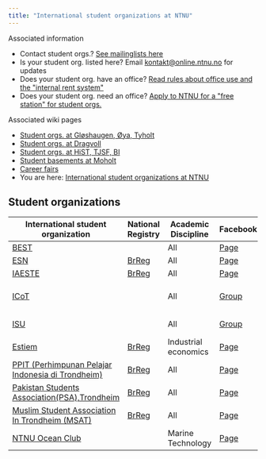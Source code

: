 ```yaml
---
title: "International student organizations at NTNU"
---
```


Associated information

* Contact student orgs.? [See mailinglists here](https://online.ntnu.no/resourcecenter/mailinglists)
* Is your student org. listed here? Email kontakt@online.ntnu.no for updates
* Does your student org. have an office? [Read rules about office use and the "internal rent system"](https://innsida.ntnu.no/web/guest/wiki/-/wiki/Norsk/Regler+for+bruk+av+arealer)
* Does your student org. need an office? [Apply to NTNU for a "free station" for student orgs.](https://innsida.ntnu.no/web/guest/wiki/-/wiki/Norsk/Lokaler+for+studentorganisasjoner+og+studentforeninger)

Associated wiki pages

* [Student orgs. at Gløshaugen, Øya, Tyholt](/wiki/online/info/sosialt-og-okonomisk/linjeforeninger/)
* [Student orgs. at Dragvoll](/wiki/online/info/sosialt-og-okonomisk/linjeforeninger/dragvoll/)
* [Student orgs. at HiST, TJSF, BI](/wiki/online/info/sosialt-og-okonomisk/linjeforeninger/hist/)
* [Student basements at Moholt](/wiki/online/info/sosialt-og-okonomisk/linjeforeninger/studentkjellere/)
* [Career fairs](/wiki/online/info/sosialt-og-okonomisk/linjeforeninger/karrieredager/)
* You are here: [International student organizations at NTNU](/wiki/online/info/sosialt-og-okonomisk/linjeforeninger/internasjonalorg/)

## Student organizations

|International student organization|National Registry|Academic Discipline|Facebook|Email|
|---|---|---|---|---|
|[BEST](http://org.ntnu.no/best/)||All|[Page](http://fb.com/pages/BEST-Trondheim/144359148937412)|best@org.ntnu.no|
|[ESN](http://www.trondheim.esn.no/)|[BrReg](http://w2.brreg.no/enhet/sok/detalj.jsp?orgnr=996877825)|All|[Page](http://fb.com/esntrondheim)|esntrondheim@gmail.com|
|[IAESTE](http://iaeste.no/wp/?page_id=268)|[BrReg](http://w2.brreg.no/enhet/sok/detalj.jsp?orgnr=997320891)|All|[Page](http://fb.com/iaeste.norway.trondheim)|trondheim@iaeste.no|
|[ICoT](http://org.ntnu.no/icot/)||All|[Group](http://fb.com/groups/icot.mail/)|Icot-board12-13@list.stud.ntnu.no (changed yearly)|
|[ISU](http://org.ntnu.no/isu/)||All|[Group](http://fb.com/groups/24432510336/)|isu-orga@list.stud.ntnu.no|
|[Estiem](http://www.estiem.no)|[BrReg](http://w2.brreg.no/enhet/sok/detalj.jsp?orgnr=988970840)|Industrial economics|[Page](http://fb.com/LG.Trondheim)|estiem@org.ntnu.no|
|[PPIT (Perhimpunan Pelajar Indonesia di Trondheim)](http://org.ntnu.no/ppitrondheim)|[BrReg](http://w2.brreg.no/enhet/sok/detalj.jsp?orgnr=990767580)|All|[Page](https://www.facebook.com/ppitrondheim/)|ppit.norway@gmail.com|
|[Pakistan Students Association(PSA),Trondheim](http://org.ntnu.no/psa)|[BrReg](https://w2.brreg.no/enhet/sok/detalj.jsp?orgnr=918823220)|All|[Page](https://www.facebook.com/org.ntnu.no.psa/)|psatrondheim@gmail.com|
|[Muslim Student Association In Trondheim (MSAT)](http://org.ntnu.no/msat/)|[BrReg](https://w2.brreg.no/enhet/sok/detalj.jsp?orgnr=990945438)|All|[Page](https://www.facebook.com/msat.ntnu)|msat.styre@gmail.com , msat@msat.org.ntnu.no|
|[NTNU Ocean Club](http://ntnuoc.no)|  |Marine Technology|[Page](https://www.facebook.com/ntnuoceanclub/)|jon@ntnuoc.no|